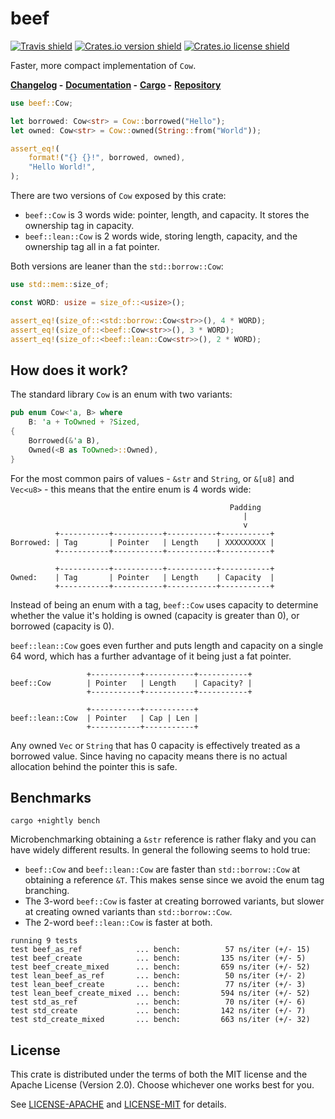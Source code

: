 # beef

[![Travis shield](https://travis-ci.org/maciejhirsz/beef.svg)](https://travis-ci.org/maciejhirsz/beef)
[![Crates.io version shield](https://img.shields.io/crates/v/beef.svg)](https://crates.io/crates/beef)
[![Crates.io license shield](https://img.shields.io/crates/l/beef.svg)](https://crates.io/crates/beef)

Faster, more compact implementation of `Cow`.

**[Changelog](https://github.com/maciejhirsz/beef/releases) -**
**[Documentation](https://docs.rs/beef/) -**
**[Cargo](https://crates.io/crates/beef) -**
**[Repository](https://github.com/maciejhirsz/beef)**

```rust
use beef::Cow;

let borrowed: Cow<str> = Cow::borrowed("Hello");
let owned: Cow<str> = Cow::owned(String::from("World"));

assert_eq!(
    format!("{} {}!", borrowed, owned),
    "Hello World!",
);
```

There are two versions of `Cow` exposed by this crate:

+ `beef::Cow` is 3 words wide: pointer, length, and capacity. It stores the ownership tag in capacity.
+ `beef::lean::Cow` is 2 words wide, storing length, capacity, and the ownership tag all in a fat pointer.

Both versions are leaner than the `std::borrow::Cow`:

```rust
use std::mem::size_of;

const WORD: usize = size_of::<usize>();

assert_eq!(size_of::<std::borrow::Cow<str>>(), 4 * WORD);
assert_eq!(size_of::<beef::Cow<str>>(), 3 * WORD);
assert_eq!(size_of::<beef::lean::Cow<str>>(), 2 * WORD);
```

## How does it work?

The standard library `Cow` is an enum with two variants:

```rust
pub enum Cow<'a, B> where
    B: 'a + ToOwned + ?Sized,
{
    Borrowed(&'a B),
    Owned(<B as ToOwned>::Owned),
}
```

For the most common pairs of values - `&str` and `String`, or `&[u8]` and `Vec<u8>` - this
means that the entire enum is 4 words wide:

```text
                                                 Padding
                                                    |
                                                    v
          +-----------+-----------+-----------+-----------+
Borrowed: | Tag       | Pointer   | Length    | XXXXXXXXX |
          +-----------+-----------+-----------+-----------+

          +-----------+-----------+-----------+-----------+
Owned:    | Tag       | Pointer   | Length    | Capacity  |
          +-----------+-----------+-----------+-----------+
```

Instead of being an enum with a tag, `beef::Cow` uses capacity to determine whether the
value it's holding is owned (capacity is greater than 0), or borrowed (capacity is 0).

`beef::lean::Cow` goes even further and puts length and capacity on a single 64 word,
which has a further advantage of it being just a fat pointer.

```text
                 +-----------+-----------+-----------+
beef::Cow        | Pointer   | Length    | Capacity? |
                 +-----------+-----------+-----------+

                 +-----------+-----------+
beef::lean::Cow  | Pointer   | Cap | Len |
                 +-----------+-----------+
```

Any owned `Vec` or `String` that has 0 capacity is effectively treated as a borrowed
value. Since having no capacity means there is no actual allocation behind the pointer
this is safe.

## Benchmarks

```
cargo +nightly bench
```

Microbenchmarking obtaining a `&str` reference is rather flaky and you can have widely different results. In general the following seems to hold true:

+ `beef::Cow` and `beef::lean::Cow` are faster than `std::borrow::Cow` at obtaining a reference `&T`. This makes sense since we avoid the enum tag branching.
+ The 3-word `beef::Cow` is faster at creating borrowed variants, but slower at creating owned variants than `std::borrow::Cow`.
+ The 2-word `beef::lean::Cow` is faster at both.

```
running 9 tests
test beef_as_ref            ... bench:          57 ns/iter (+/- 15)
test beef_create            ... bench:         135 ns/iter (+/- 5)
test beef_create_mixed      ... bench:         659 ns/iter (+/- 52)
test lean_beef_as_ref       ... bench:          50 ns/iter (+/- 2)
test lean_beef_create       ... bench:          77 ns/iter (+/- 3)
test lean_beef_create_mixed ... bench:         594 ns/iter (+/- 52)
test std_as_ref             ... bench:          70 ns/iter (+/- 6)
test std_create             ... bench:         142 ns/iter (+/- 7)
test std_create_mixed       ... bench:         663 ns/iter (+/- 32)
```

## License

This crate is distributed under the terms of both the MIT license
and the Apache License (Version 2.0). Choose whichever one works best for you.

See [LICENSE-APACHE](LICENSE-APACHE) and [LICENSE-MIT](LICENSE-MIT) for details.
